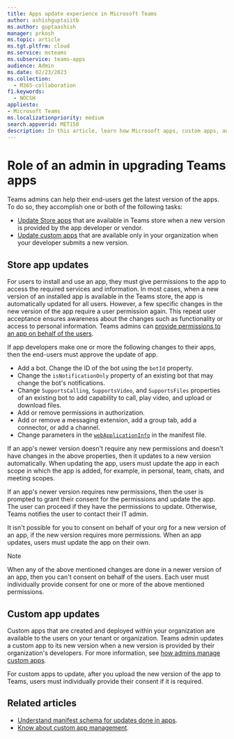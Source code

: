 ```yaml
---
title: Apps update experience in Microsoft Teams
author: ashishguptaiitb
ms.author: guptaashish
manager: prkosh
ms.topic: article
ms.tgt.pltfrm: cloud
ms.service: msteams
ms.subservice: teams-apps
audience: Admin
ms.date: 02/23/2023
ms.collection: 
  - M365-collaboration
f1.keywords: 
  - NOCSH
appliesto: 
- Microsoft Teams
ms.localizationpriority: medium
search.appverid: MET150
description: In this article, learn how Microsoft apps, custom apps, and third-party apps in Microsoft Teams are updated and how admins facilitate it.
---
```


# Role of an admin in upgrading Teams apps

Teams admins can help their end-users get the latest version of the apps. To do so, they accomplish one or both of the following tasks:

* [Update Store apps](#store-app-updates) that are available in Teams store when a new version is provided by the app developer or vendor.
* [Update custom apps](#custom-app-updates) that are available only in your organization when your developer submits a new version.

## Store app updates

For users to install and use an app, they must give permissions to the app to access the required services and information. In most cases, when a new version of an installed app is available in the Teams store, the app is automatically updated for all users. However, a few specific changes in the new version of the app require a user permission again. This repeat user acceptance ensures awareness about the changes such as functionality or access to personal information. Teams admins can [provide permissions to an app on behalf of the users](app-permissions-admin-center.md).

If app developers make one or more the following changes to their apps, then the end-users must approve the update of app.

* Add a bot. Change the ID of the bot using the `botId` property.
* Change the `isNotificationOnly` property of an existing bot that may change the bot's notifications.
* Change `SupportsCalling`, `SupportsVideo`, and `SupportsFiles` properties of an existing bot to add capability to call, play video, and upload or download files.
* Add or remove permissions in authorization.
* Add or remove a messaging extension, add a group tab, add a connector, or add a channel.
* Change parameters in the [`webApplicationInfo`](/microsoftteams/platform/resources/schema/manifest-schema#webapplicationinfo) in the manifest file.

If an app's newer version doesn't require any new permissions and doesn't have changes in the above properties, then it updates to a new version automatically. When updating the app, users must update the app in each scope in which the app is added, for example, in personal, team, chats, and meeting scopes.

If an app's newer version requires new permissions, then the user is prompted to grant their consent for the permissions and update the app. The user can proceed if they have the permissions to update. Otherwise, Teams notifies the user to contact their IT admin.

It isn't possible for you to consent on behalf of your org for a new version of an app, if the new version requires more permissions. When an app updates, users must update the app on their own.

> [!NOTE]
> When any of the above mentioned changes are done in a newer version of an app, then you can't consent on behalf of the users. Each user must individually provide consent for one or more of the above mentioned permissions.

## Custom app updates

Custom apps that are created and deployed within your organization are available to the users on your tenant or organization. Teams admin updates a custom app to its new version when a new version is provided by their organization's developers. For more information, see [how admins manage custom apps](custom-app-overview.md).

For custom apps to update, after you upload the new version of the app to Teams, users must individually provide their consent if it is required.

## Related articles

* [Understand manifest schema for updates done in apps](/microsoftteams/platform/resources/schema/manifest-schema).
* [Know about custom app management](custom-app-overview.md).
